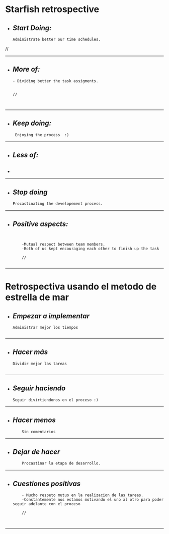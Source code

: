 # Starfish retrospective
+ ## ___Start Doing:___
    ```
   Administrate better our time schedules.    

//
    
    
___
+ ## ___More of:___
    ```
    - Dividing better the task assigments.   
      

    //



___
+ ## ___Keep doing:___
    ```
     Enjoying the process  :)
___
+ ## ___Less of:___
    ```
 - 
    
___

+ ## ___Stop doing___
    ```
    Procastinating the developement process.
    
___
    
+ ## ___Positive aspects:___
    ```
      

        -Mutual respect between team members.
        -Both of us kept encouraging each other to finish up the task 
          
        //

   
___

# Retrospectiva usando el metodo de estrella de mar
+ ## ___Empezar a implementar___
    ```
    Administrar mejor los tiempos  
        

___
+ ## ___Hacer más___
    ```
    Dividir mejor las tareas
      
   
___
+ ## ___Seguir haciendo___
    ```
    Seguir divirtiendonos en el proceso :)
___
+ ## ___Hacer menos___
    ```
        Sin comentarios 
___

+ ## ___Dejar de hacer___
    ```
        Procastinar la etapa de desarrollo.  
___
    
+ ## ___Cuestiones positivas___
    ```
        - Mucho respeto mutuo en la realizacion de las tareas. 
        -Constantemente nos estamos motivando el uno al otro para poder seguir adelante con el proceso  
          
        //

        
___

